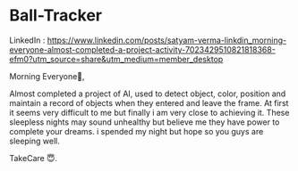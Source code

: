 # Ball-Tracker

LinkedIn : https://www.linkedin.com/posts/satyam-verma-linkdin_morning-everyone-almost-completed-a-project-activity-7023429510821818368-efm0?utm_source=share&utm_medium=member_desktop


Morning Everyone🌄,

Almost completed a project of AI, used to detect object, color, position and maintain a record of objects when they entered and leave the frame. At first it seems very difficult to me but finally i am very close to achieving it. These sleepless nights may sound unhealthy but believe me they have power to complete your dreams.
i spended my night but hope so you guys are sleeping well.

TakeCare 😇.
